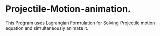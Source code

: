 # Projectile-Motion-animation.
This Program uses Lagrangian Formulation for Solving Projectile motion equation and simultaneously animate it. 
